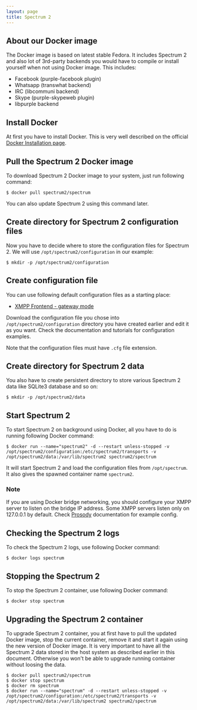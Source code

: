 ```yaml
---
layout: page
title: Spectrum 2
---
```


## About our Docker image

The Docker image is based on latest stable Fedora. It includes Spectrum 2 and also lot of 3rd-party backends you would have to compile or install yourself when not using Docker image. This includes:

* Facebook (purple-facebook plugin)
* Whatsapp (transwhat backend)
* IRC (libcommuni backend)
* Skype (purple-skypeweb plugin)
* libpurple backend

## Install Docker

At first you have to install Docker. This is very well described on the official [Docker Installation page](https://docs.docker.com/get-started/).

## Pull the Spectrum 2 Docker image

To download Spectrum 2 Docker image to your system, just run following command:

	$ docker pull spectrum2/spectrum

You can also update Spectrum 2 using this command later.

## Create directory for Spectrum 2 configuration files

Now you have to decide where to store the configuration files for Spectrum 2. We will use `/opt/spectrum2/configuration` in our example:

	$ mkdir -p /opt/spectrum2/configuration

## Create configuration file

You can use following default configuration files as a starting place:

* [XMPP Frontend - gateway mode](https://github.com/hanzz/spectrum2/blob/master/spectrum/src/sample2_gateway.cfg)

Download the configuration file you chose into `/opt/spectrum2/configuration` directory you have created earlier and edit it as you want. Check the documentation and tutorials for configuration examples.

Note that the configuration files must have `.cfg` file extension.

## Create directory for Spectrum 2 data

You also have to create persistent directory to store various Spectrum 2 data like SQLite3 database and so on:

	$ mkdir -p /opt/spectrum2/data

## Start Spectrum 2

To start Spectrum 2 on background using Docker, all you have to do is running following Docker command:

	$ docker run --name="spectrum2" -d --restart unless-stopped -v /opt/spectrum2/configuration:/etc/spectrum2/transports -v /opt/spectrum2/data:/var/lib/spectrum2 spectrum2/spectrum

It will start Spectrum 2 and load the configuration files from `/opt/spectrum`. It also gives the spawned container name `spectrum2`.

### Note

If you are using Docker bridge networking, you should configure your XMPP server to listen on the bridge IP address. Some XMPP servers listen only on 127.0.0.1 by default. Check [Prosody](https://prosody.im/doc/components) documentation for example config.  

## Checking the Spectrum 2 logs

To check the Spectrum 2 logs, use following Docker command:

	$ docker logs spectrum

## Stopping the Spectrum 2

To stop the Spectrum 2 container, use following Docker command:

	$ docker stop spectrum

## Upgrading the Spectrum 2 container

To upgrade Spectrum 2 container, you at first have to pull the updated Docker image, stop the current container, remove it and start it again using the new version of Docker image. It is very important to have all the Spectrum 2 data stored in the host system as described earlier in this document. Otherwise you won't be able to upgrade running container without loosing the data.

	$ docker pull spectrum2/spectrum
	$ docker stop spectrum
	$ docker rm spectrum
	$ docker run --name="spectrum" -d --restart unless-stopped -v /opt/spectrum2/configuration:/etc/spectrum2/transports -v /opt/spectrum2/data:/var/lib/spectrum2 spectrum2/spectrum
